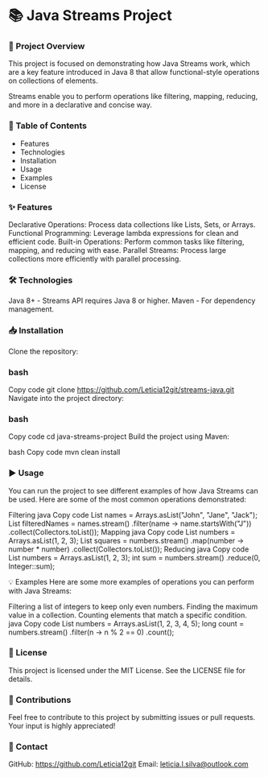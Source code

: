# 📚 Java Streams Project

### 🚀 Project Overview
This project is focused on demonstrating how Java Streams work, which are a key feature introduced in Java 8 that allow functional-style operations on collections of elements.

Streams enable you to perform operations like filtering, mapping, reducing, and more in a declarative and concise way.

### 📑 Table of Contents
* Features
* Technologies
* Installation
* Usage
* Examples
* License


### ✨ Features
Declarative Operations: Process data collections like Lists, Sets, or Arrays.
Functional Programming: Leverage lambda expressions for clean and efficient code.
Built-in Operations: Perform common tasks like filtering, mapping, and reducing with ease.
Parallel Streams: Process large collections more efficiently with parallel processing.

### 🛠️ Technologies
Java 8+ - Streams API requires Java 8 or higher.
Maven - For dependency management.


### 📥 Installation
Clone the repository:

### bash
Copy code
git clone https://github.com/Leticia12git/streams-java.git
Navigate into the project directory:

### bash
Copy code
cd java-streams-project
Build the project using Maven:

bash
Copy code
mvn clean install

### ▶️ Usage
You can run the project to see different examples of how Java Streams can be used. Here are some of the most common operations demonstrated:

Filtering
java
Copy code
List<String> names = Arrays.asList("John", "Jane", "Jack");
List<String> filteredNames = names.stream()
.filter(name -> name.startsWith("J"))
.collect(Collectors.toList());
Mapping
java
Copy code
List<Integer> numbers = Arrays.asList(1, 2, 3);
List<Integer> squares = numbers.stream()
.map(number -> number * number)
.collect(Collectors.toList());
Reducing
java
Copy code
List<Integer> numbers = Arrays.asList(1, 2, 3);
int sum = numbers.stream()
.reduce(0, Integer::sum);

💡 Examples
Here are some more examples of operations you can perform with Java Streams:

Filtering a list of integers to keep only even numbers.
Finding the maximum value in a collection.
Counting elements that match a specific condition.
java
Copy code
List<Integer> numbers = Arrays.asList(1, 2, 3, 4, 5);
long count = numbers.stream()
.filter(n -> n % 2 == 0)
.count();


### 📜 License
This project is licensed under the MIT License. See the LICENSE file for details.

### 🌟 Contributions
Feel free to contribute to this project by submitting issues or pull requests. Your input is highly appreciated!

### 📧 Contact
GitHub: https://github.com/Leticia12git
Email: leticia.l.silva@outlook.com